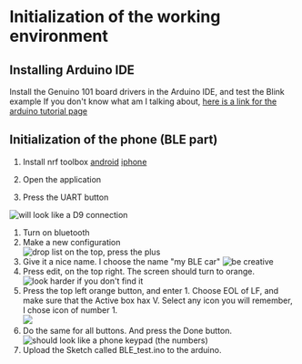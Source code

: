 # Initialization of the working environment

## Installing Arduino IDE

Install the Genuino 101 board drivers in the Arduino IDE, and test the Blink example
If you don't know what am I talking about, [here is a link for the arduino tutorial page](https://www.arduino.cc/en/Guide/Arduino101#toc2)

## Initialization of the phone (BLE part)

1. Install nrf toolbox [android](https://play.google.com/store/apps/details?id=no.nordicsemi.android.nrftoolbox&hl=en) [iphone](https://itunes.apple.com/us/app/nrf-toolbox/id820906058?mt=8)

1. Open the application

1. Press the UART button

![will look like a D9 connection](./pictures/app1.png)

1. Turn on bluetooth
1. Make a new configuration  
![drop list on the top, press the plus](./pictures/new-setup.png)
1. Give it a nice name. I choose the name "my BLE car"  ![be creative](./pictures/name-setup.png)
1. Press edit, on the top right. The screen should turn to orange.  
![look harder if you don't find it](./pictures/edit-button.png)
1. Press the top left orange button, and enter 1. Choose EOL of LF, and make sure that the Active box hax V. Select any icon you will remember, I chose icon of number 1.  
![ ](./pictures/init-button.png)
1. Do the same for all buttons. And press the Done button.  
![should look like a phone keypad (the numbers)](./pictures/finished.png)
1. Upload the Sketch called BLE_test.ino to the arduino.